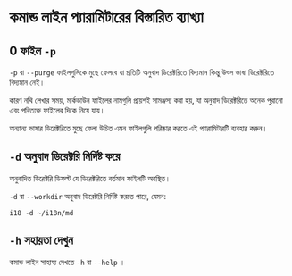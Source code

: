 # কমান্ড লাইন প্যারামিটারের বিস্তারিত ব্যাখ্যা

## 0 ফাইল `-p`

`-p` বা `--purge` ফাইলগুলিকে মুছে ফেলবে যা প্রতিটি অনুবাদ ডিরেক্টরিতে বিদ্যমান কিন্তু উৎস ভাষা ডিরেক্টরিতে বিদ্যমান নেই।

কারণ নথি লেখার সময়, মার্কডাউন ফাইলের নামগুলি প্রায়শই সামঞ্জস্য করা হয়, যা অনুবাদ ডিরেক্টরিতে অনেক পুরানো এবং পরিত্যক্ত ফাইলের দিকে নিয়ে যায়।

অন্যান্য ভাষার ডিরেক্টরিতে মুছে ফেলা উচিত এমন ফাইলগুলি পরিষ্কার করতে এই প্যারামিটারটি ব্যবহার করুন।

## `-d` অনুবাদ ডিরেক্টরি নির্দিষ্ট করে

অনুবাদিত ডিরেক্টরি ডিফল্ট যে ডিরেক্টরিতে বর্তমান ফাইলটি অবস্থিত।

`-d` বা `--workdir` অনুবাদ ডিরেক্টরি নির্দিষ্ট করতে পারে, যেমন:

```
i18 -d ~/i18n/md
```

## `-h` সহায়তা দেখুন

কমান্ড লাইন সাহায্য দেখতে `-h` বা `--help` ।